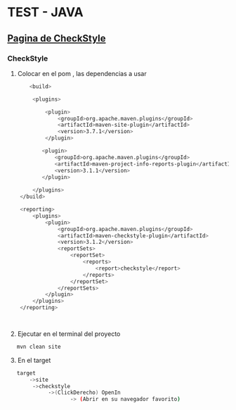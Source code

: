 # TEST  - JAVA  
## [Pagina de CheckStyle](https://maven.apache.org/plugins/maven-checkstyle-plugin/usage.html)

### CheckStyle

1. Colocar en el pom , las dependencias a usar

```bash
       <build>

        <plugins>

            <plugin>
                <groupId>org.apache.maven.plugins</groupId>
                <artifactId>maven-site-plugin</artifactId>
                <version>3.7.1</version>
            </plugin>

           <plugin>
               <groupId>org.apache.maven.plugins</groupId>
               <artifactId>maven-project-info-reports-plugin</artifactId>
               <version>3.1.1</version>
           </plugin>
            
        </plugins>
    </build>

    <reporting>
        <plugins>
            <plugin>
                <groupId>org.apache.maven.plugins</groupId>
                <artifactId>maven-checkstyle-plugin</artifactId>
                <version>3.1.2</version>
                <reportSets>
                    <reportSet>
                        <reports>
                            <report>checkstyle</report>
                        </reports>
                    </reportSet>
                </reportSets>
            </plugin>
        </plugins>
    </reporting>

  
```

2. Ejecutar en el terminal del proyecto

```bash
   mvn clean site
```

3. En el target 

```bash
   target 
       ->site
		->checkstyle 
			 ->(ClickDerecho) OpenIn
					-> (Abrir en su navegador favorito)
```